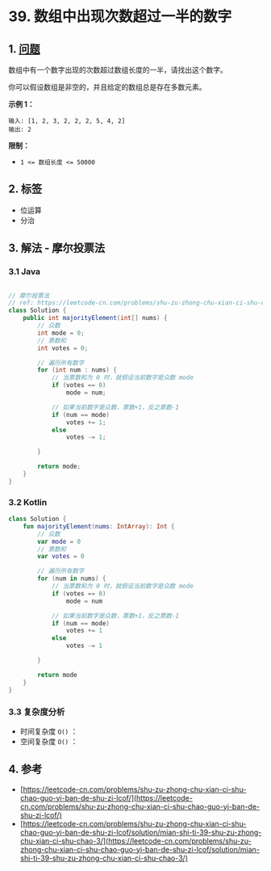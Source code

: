 # 39. 数组中出现次数超过一半的数字

## 1. [问题](https://leetcode-cn.com/problems/shu-zu-zhong-chu-xian-ci-shu-chao-guo-yi-ban-de-shu-zi-lcof/)

数组中有一个数字出现的次数超过数组长度的一半，请找出这个数字。

你可以假设数组是非空的，并且给定的数组总是存在多数元素。

**示例 1：**

```text
输入: [1, 2, 3, 2, 2, 2, 5, 4, 2]
输出: 2
```

**限制：**

* `1 <= 数组长度 <= 50000`

## 2. 标签

* 位运算
* 分治

## 3. 解法 - 摩尔投票法

### 3.1 Java

```java

// 摩尔投票法
// ref: https://leetcode-cn.com/problems/shu-zu-zhong-chu-xian-ci-shu-chao-guo-yi-ban-de-shu-zi-lcof/solution/mian-shi-ti-39-shu-zu-zhong-chu-xian-ci-shu-chao-3/
class Solution {
    public int majorityElement(int[] nums) {
        // 众数
        int mode = 0;
        // 票数和
        int votes = 0;

        // 遍历所有数字
        for (int num : nums) {
            // 当票数和为 0 时，就假设当前数字是众数 mode
            if (votes == 0)
                mode = num;

            // 如果当前数字是众数，票数+1，反之票数-1
            if (num == mode)
                votes += 1;
            else
                votes -= 1;

        }

        return mode;
    }
}
```

### 3.2 Kotlin

```kotlin
class Solution {
    fun majorityElement(nums: IntArray): Int {
        // 众数
        var mode = 0
        // 票数和
        var votes = 0

        // 遍历所有数字
        for (num in nums) {
            // 当票数和为 0 时，就假设当前数字是众数 mode
            if (votes == 0)
                mode = num

            // 如果当前数字是众数，票数+1，反之票数-1
            if (num == mode)
                votes += 1
            else
                votes -= 1

        }

        return mode
    }
}
```

### 3.3 复杂度分析

* 时间复杂度 `O()` ：
* 空间复杂度 `O()` ：

## 4. 参考

* [https://leetcode-cn.com/problems/shu-zu-zhong-chu-xian-ci-shu-chao-guo-yi-ban-de-shu-zi-lcof/](https://leetcode-cn.com/problems/shu-zu-zhong-chu-xian-ci-shu-chao-guo-yi-ban-de-shu-zi-lcof/)
* [https://leetcode-cn.com/problems/shu-zu-zhong-chu-xian-ci-shu-chao-guo-yi-ban-de-shu-zi-lcof/solution/mian-shi-ti-39-shu-zu-zhong-chu-xian-ci-shu-chao-3/](https://leetcode-cn.com/problems/shu-zu-zhong-chu-xian-ci-shu-chao-guo-yi-ban-de-shu-zi-lcof/solution/mian-shi-ti-39-shu-zu-zhong-chu-xian-ci-shu-chao-3/)

